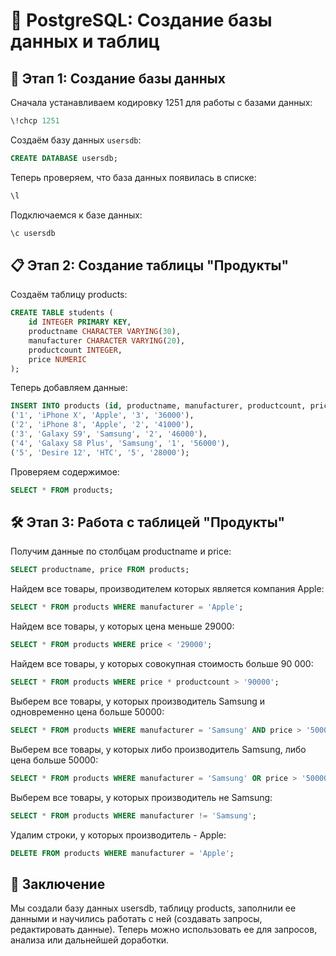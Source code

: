 # 📌 PostgreSQL: Создание базы данных и таблиц

## 🚀 Этап 1: Создание базы данных

Сначала устанавливаем кодировку 1251 для работы с базами данных:
```sql
\!chcp 1251
```
Создаём базу данных `usersdb`:

```sql
CREATE DATABASE usersdb;
```

Теперь проверяем, что база данных появилась в списке:
```sql
\l
```

Подключаемся к базе данных:
```sql
\c usersdb
```

## 📋 Этап 2: Создание таблицы "Продукты"
Создаём таблицу products:
```sql
CREATE TABLE students (
    id INTEGER PRIMARY KEY,
    productname CHARACTER VARYING(30),
    manufacturer CHARACTER VARYING(20),
    productcount INTEGER,
    price NUMERIC
);
```

Теперь добавляем данные:
```sql
INSERT INTO products (id, productname, manufacturer, productcount, price) VALUES
('1', 'iPhone X', 'Apple', '3', '36000'),
('2', 'iPhone 8', 'Apple', '2', '41000'),
('3', 'Galaxy S9', 'Samsung', '2', '46000'),
('4', 'Galaxy S8 Plus', 'Samsung', '1', '56000'),
('5', 'Desire 12', 'HTC', '5', '28000');
```

Проверяем содержимое:
```sql
SELECT * FROM products;
```

## 🛠️ Этап 3: Работа с таблицей "Продукты"
Получим данные по столбцам productname и price:
```sql
SELECT productname, price FROM products;
```

Найдем все товары, производителем которых является компания Apple:
```sql
SELECT * FROM products WHERE manufacturer = 'Apple';
```

Найдем все товары, у которых цена меньше 29000:
```sql
SELECT * FROM products WHERE price < '29000';
```

Найдем все товары, у которых совокупная стоимость больше 90 000:
```sql
SELECT * FROM products WHERE price * productcount > '90000';
```

Выберем все товары, у которых производитель Samsung и одновременно цена больше 50000:
```sql
SELECT * FROM products WHERE manufacturer = 'Samsung' AND price > '50000';
```

Выберем все товары, у которых либо производитель Samsung, либо цена больше 50000:
```sql
SELECT * FROM products WHERE manufacturer = 'Samsung' OR price > '50000';
```

Выберем все товары, у которых производитель не Samsung:
```sql
SELECT * FROM products WHERE manufacturer != 'Samsung';
```

Удалим строки, у которых производитель - Apple:
```sql
DELETE FROM products WHERE manufacturer = 'Apple';
```

## 🔗 Заключение
Мы создали базу данных usersdb, таблицу products, заполнили ее данными и научились работать с ней (создавать запросы, редактировать данные). Теперь можно использовать ее для запросов, анализа или дальнейшей доработки.
